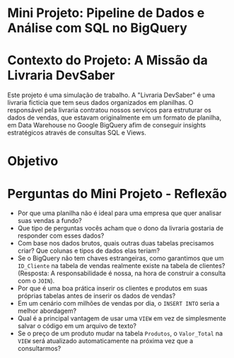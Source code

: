 # Mini Projeto: Pipeline de Dados e Análise com SQL no BigQuery

# Contexto do Projeto: A Missão da Livraria DevSaber
Este projeto é uma simulação de trabalho. A "Livraria DevSaber" é uma livraria ficticia que tem seus dados organizados em planilhas. O responsável pela livraria contratou nossos serviços para estruturar os dados de vendas, que estavam originalmente em um formato de planilha, em Data Warehouse no Google BigQuery afim de conseguir  insights estratégicos através de consultas SQL e Views.

# Objetivo

# Perguntas do Mini Projeto - Reflexão
- Por que uma planilha não é ideal para uma empresa que quer analisar suas vendas a fundo?
- Que tipo de perguntas vocês acham que o dono da livraria gostaria de responder com esses dados?
- Com base nos dados brutos, quais outras duas tabelas precisamos criar? Que colunas e tipos de dados elas teriam?
- Se o BigQuery não tem chaves estrangeiras, como garantimos que um `ID_Cliente` na tabela de vendas realmente existe na tabela de clientes? (Resposta: A responsabilidade é nossa, na hora de construir a consulta com o `JOIN`).
- Por que é uma boa prática inserir os clientes e produtos em suas próprias tabelas antes de inserir os dados de vendas?
- Em um cenário com milhões de vendas por dia, o `INSERT INTO` seria a melhor abordagem?
- Qual é a principal vantagem de usar uma `VIEW` em vez de simplesmente salvar o código em um arquivo de texto?
- Se o preço de um produto mudar na tabela `Produtos`, o `Valor_Total` na `VIEW` será atualizado automaticamente na próxima vez que a consultarmos?

